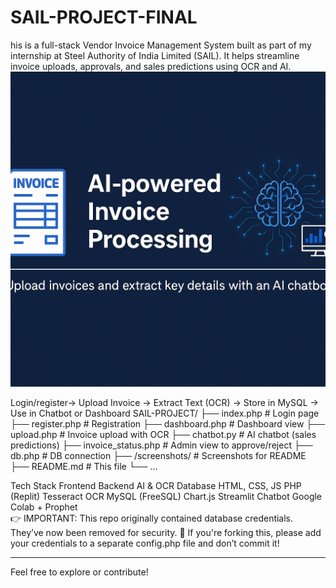 # SAIL-PROJECT-FINAL
his is a full-stack Vendor Invoice Management System built as part of my internship at Steel Authority of India Limited (SAIL). It helps streamline invoice uploads, approvals, and sales predictions using OCR and AI.
![AI-powered Invoice Dashboard](./banner3.png)

Login/register→ Upload Invoice →  Extract Text (OCR) → Store in MySQL →  Use in Chatbot or Dashboard
SAIL-PROJECT/
├── index.php               # Login page
├── register.php            # Registration
├── dashboard.php           # Dashboard view
├── upload.php              # Invoice upload with OCR
├── chatbot.py              # AI chatbot (sales predictions)
├── invoice_status.php      # Admin view to approve/reject
├── db.php                  # DB connection
├── /screenshots/           # Screenshots for README
├── README.md               # This file
└── ...

Tech Stack
Frontend	Backend	AI & OCR	Database
HTML, CSS, JS	PHP (Replit)	Tesseract OCR	MySQL (FreeSQL)
Chart.js	Streamlit Chatbot	Google Colab + Prophet	
👉 IMPORTANT: This repo originally contained database credentials. They’ve now been removed for security.
📌 If you're forking this, please add your credentials to a separate config.php file and don’t commit it!

---

Feel free to explore or contribute!
